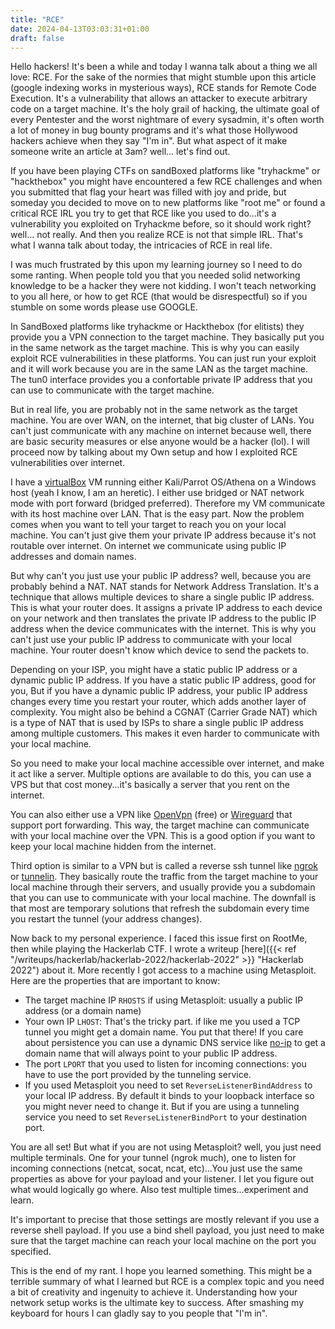 ```yaml
---
title: "RCE"
date: 2024-04-13T03:03:31+01:00
draft: false
---
```


Hello hackers! It's been a while and today I wanna talk about a thing we all love: RCE.
For the sake of the normies that might stumble upon this article (google indexing works in mysterious ways),
RCE stands for Remote Code Execution. It's a vulnerability that allows an attacker to execute arbitrary code on a target machine. It's the holy grail of hacking, the ultimate goal of every Pentester and the worst nightmare of every sysadmin, it's often worth a lot of money in bug bounty programs and it's what those Hollywood hackers achieve when they say "I'm in". But what aspect of it make someone write an article at 3am? well... let's find out.

If you have been playing CTFs on sandBoxed platforms like "tryhackme" or "hackthebox" you might have encountered a few RCE challenges and when you submitted that flag your heart was filled with joy and pride, but someday you decided to move on to new platforms like "root me" or found a critical RCE IRL you try to get that RCE like you used to do...it's a vulnerability you exploited on Tryhackme before, so it should work right? well... not really. And then you realize RCE is not that simple IRL. That's what I wanna talk about today, the intricacies of RCE in real life.

I was much frustrated by this upon my learning journey so I need to do some ranting. When people told you that you needed solid networking knowledge to be a hacker they were not kidding. I won't teach networking to you all here, or how to get RCE (that would be disrespectful) so if you stumble on some words please use GOOGLE.

In SandBoxed platforms like tryhackme or Hackthebox (for elitists) they provide you a VPN connection to the target machine. They basically put you in the same network as the target machine. This is why you can easily exploit RCE vulnerabilities in these platforms. You can just run your exploit and it will work because you are in the same LAN as the target machine. The tun0 interface provides you a confortable private IP address that you can use to communicate with the target machine.

But in real life, you are probably not in the same network as the target machine. You are over WAN, on the internet, that big cluster of LANs. You can't just communicate with any machine on internet because well, there are basic security measures or else anyone would be a hacker (lol). I will proceed now by talking about my Own setup and how I exploited RCE vulnerabilities over internet.

I have a [virtualBox](https://www.virtualbox.org/) VM running either Kali/Parrot OS/Athena on a Windows host (yeah I know, I am an heretic).
I either use bridged or NAT network mode with port forward (bridged preferred). Therefore my VM communicate
with its host machine over LAN. That is the easy part. Now the problem comes when you want to tell your target to reach you on your local machine. You can't just give them your private IP address because it's not routable over internet. On internet we communicate using public IP addresses and domain names.

But why can't you just use your public IP address? well, because you are probably behind a NAT. NAT stands for Network Address Translation. It's a technique that allows multiple devices to share a single public IP address. This is what your router does. It assigns a private IP address to each device on your network and then translates the private IP address to the public IP address when the device communicates with the internet. This is why you can't just use your public IP address to communicate with your local machine. Your router doesn't know which device to send the packets to.

Depending on your ISP, you might have a static public IP address or a dynamic public IP address. If you have a static public IP address, good for you, But if you have a dynamic public IP address, your public IP address changes every time you restart your router, which adds another layer of complexity. You might also be behind a CGNAT (Carrier Grade NAT) which is a type of NAT that is used by ISPs to share a single public IP address among multiple customers. This makes it even harder to communicate with your local machine.

So you need to make your local machine accessible over internet, and make it act like a server.
Multiple options are available to do this, you can use a VPS but that cost money...it's basically a server that you rent on the internet.

You can also either use a VPN like [OpenVpn](https://openvpn.net/) (free) or [Wireguard](https://www.wireguard.com/) that support port forwarding. This way, the target machine can communicate with your local machine over the VPN. This is a good option if you want to keep your local machine hidden from the internet.

Third option is similar to a VPN but is called a reverse ssh tunnel
like [ngrok](https://ngrok.com/) or [tunnelin](https://app.tunnelin.com/). They basically route the traffic from the target machine to your local machine through their servers, and
usually provide you a subdomain that you can use to communicate with your local machine. The downfall is that most are temporary solutions that refresh the subdomain every time you restart the tunnel (your address changes).

Now back to my personal experience. I faced this issue first on RootMe, then while playing the Hackerlab CTF. I wrote a writeup [here]({{< ref "/writeups/hackerlab/hackerlab-2022/hackerlab-2022" >}} "Hackerlab 2022") about it. More recently I got access to a machine using Metasploit. Here are the properties that are important to know:

- The target machine IP `RHOSTS` if using Metasploit: usually a public IP address (or a domain name)
- Your own IP `LHOST`: That's the tricky part. if like me you used a TCP tunnel you might get a domain name. You put that there! If you care about persistence you can use a dynamic DNS service like [no-ip](https://www.noip.com/) to get a domain name that will always point to your public IP address.
- The port `LPORT` that you used to listen for incoming connections: you have to use the port provided by the tunneling service.
- If you used Metasploit you need to set `ReverseListenerBindAddress` to your local IP address. By default it binds to your loopback interface so you might never need to change it. But if you are using a tunneling service you need to set `ReverseListenerBindPort` to your destination port.

You are all set! But what if you are not using Metasploit? well, you just need multiple terminals. One for your tunnel (ngrok much), one to listen for incoming connections (netcat, socat, ncat, etc)...You just use the same properties as above for your payload and your listener. I let you figure out what would logically go where. Also test multiple times...experiment and learn.

It's important to precise that those settings are mostly relevant if you use a reverse shell payload. If you use a bind shell payload, you  just need to make sure that the target machine can reach your local machine on the port you specified.

This is the end of my rant. I hope you learned something. This might be a terrible summary of what I learned but RCE is a complex topic and you need a bit of creativity and ingenuity to achieve it. Understanding how your network setup works is the ultimate key to success. After smashing my keyboard for hours I can gladly say to you people that "I'm in".
